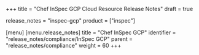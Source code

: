 +++
title = "Chef InSpec GCP Cloud Resource Release Notes"
draft = true

release_notes = "inspec-gcp"
product = ["inspec"]

[menu]
  [menu.release_notes]
    title = "Chef InSpec GCP"
    identifier = "release_notes/compliance/InSpec GCP"
    parent = "release_notes/compliance"
    weight = 60
+++
